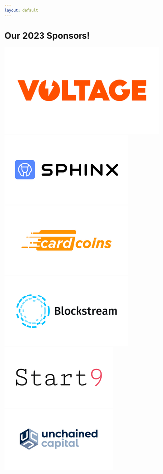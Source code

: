 ```yaml
---
layout: default
---
```


# Our 2023 Sponsors!

<a href="https://voltage.cloud/"><img width="500" src="assets/img/sponsors/voltage-logo.png"></a>
<a href="http://sphinx.chat/"><img width="400" src="assets/img/sponsors/sphinx-logo.png"></a>
<a href="https://www.cardcoins.co/"><img width="400" src="assets/img/sponsors/cardcoins-logo.png"></a>
<a href="https://blockstream.com/"><img width="400" src="assets/img/sponsors/blockstream-logo.png"></a>
<a href="https://start9.com/"><img width="350" src="assets/img/sponsors/start-9-logo.png"></a>
<a href="https://unchained.com/"><img width="350" src="assets/img/sponsors/unchained-capital-logo.png"></a>

